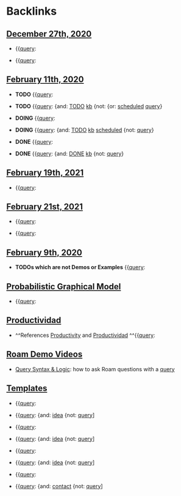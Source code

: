 
# Backlinks
## [December 27th, 2020](<December 27th, 2020.md>)
- {{[query](<query.md>):

- {{[query](<query.md>):

## [February 11th, 2020](<February 11th, 2020.md>)
- **TODO** {{[query](<query.md>):

- **TODO** {{[query](<query.md>): {and: [TODO](<TODO.md>) [kb](<kb.md>) {not: {or: [scheduled](<scheduled.md>) [query](<query.md>)}

- **DOING** {{[query](<query.md>):

- **DOING** {{[query](<query.md>): {and: [TODO](<TODO.md>) [kb](<kb.md>) [scheduled](<scheduled.md>) {not: [query](<query.md>)}

- **DONE** {{[query](<query.md>):

- **DONE** {{[query](<query.md>): {and: [DONE](<DONE.md>) [kb](<kb.md>) {not: [query](<query.md>)}

## [February 19th, 2021](<February 19th, 2021.md>)
- {{[query](<query.md>):

## [February 21st, 2021](<February 21st, 2021.md>)
- {{[query](<query.md>):

- {{[query](<query.md>):

## [February 9th, 2020](<February 9th, 2020.md>)
- **TODOs which are not Demos or Examples** {{[query](<query.md>):

## [Probabilistic Graphical Model](<Probabilistic Graphical Model.md>)
- {{[query](<query.md>):

## [Productividad](<Productividad.md>)
- ^^References [Productivity](<Productivity.md>) and [Productividad](<Productividad.md>) ^^{{[query](<query.md>):

## [Roam Demo Videos](<Roam Demo Videos.md>)
- [Query Syntax & Logic](https://www.youtube.com/watch?v=LJZBGJOzhUY): how to ask Roam questions with a [query](<query.md>)

## [Templates](<Templates.md>)
- {{[query](<query.md>):

- {{[query](<query.md>): {and: [idea](<idea.md>) {not: [query](<query.md>)]

- {{[query](<query.md>):

- {{[query](<query.md>): {and: [idea](<idea.md>) {not: [query](<query.md>)]

- {{[query](<query.md>):

- {{[query](<query.md>): {and: [idea](<idea.md>) {not: [query](<query.md>)]

- {{[query](<query.md>):

- {{[query](<query.md>): {and: [contact](<contact.md>) {not: [query](<query.md>)]

